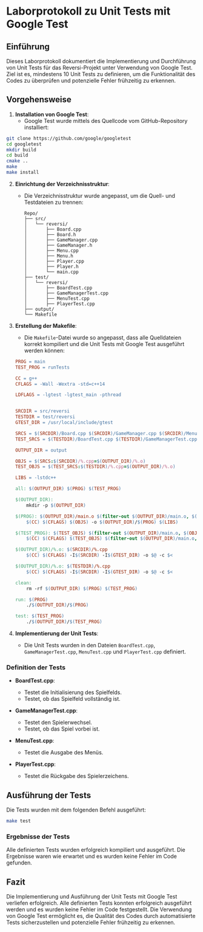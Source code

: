 # Laborprotokoll zu Unit Tests mit Google Test

## Einführung

Dieses Laborprotokoll dokumentiert die Implementierung und Durchführung von Unit Tests für das Reversi-Projekt unter Verwendung von Google Test. Ziel ist es, mindestens 10 Unit Tests zu definieren, um die Funktionalität des Codes zu überprüfen und potenzielle Fehler frühzeitig zu erkennen.

## Vorgehensweise

1. **Installation von Google Test**:
   - Google Test wurde mittels des Quellcode vom GitHub-Repository installiert:
```bash
git clone https://github.com/google/googletest
cd googletest
mkdir build
cd build
cmake ..
make
make install
```

2. **Einrichtung der Verzeichnisstruktur**:
   - Die Verzeichnisstruktur wurde angepasst, um die Quell- und Testdateien zu trennen:
     ```
     Repo/
     ├── src/
     │   └── reversi/
     │       ├── Board.cpp
     │       ├── Board.h
     │       ├── GameManager.cpp
     │       ├── GameManager.h
     │       ├── Menu.cpp
     │       ├── Menu.h
     │       ├── Player.cpp
     │       ├── Player.h
     │       └── main.cpp
     ├── test/
     │   └── reversi/
     │       ├── BoardTest.cpp
     │       ├── GameManagerTest.cpp
     │       ├── MenuTest.cpp
     │       ├── PlayerTest.cpp
     ├── output/
     └── Makefile
     ```

3. **Erstellung der Makefile**:
   - Die `Makefile`-Datei wurde so angepasst, dass alle Quelldateien korrekt kompiliert und die Unit Tests mit Google Test ausgeführt werden können:

    ```makefile
    PROG = main
    TEST_PROG = runTests
    
    CC = g++
    CFLAGS = -Wall -Wextra -std=c++14
    
    LDFLAGS = -lgtest -lgtest_main -pthread
    
    
    SRCDIR = src/reversi
    TESTDIR = test/reversi
    GTEST_DIR = /usr/local/include/gtest
    
    SRCS = $(SRCDIR)/Board.cpp $(SRCDIR)/GameManager.cpp $(SRCDIR)/Menu.cpp $(SRCDIR)/Player.cpp $(SRCDIR)/main.cpp
    TEST_SRCS = $(TESTDIR)/BoardTest.cpp $(TESTDIR)/GameManagerTest.cpp $(TESTDIR)/MenuTest.cpp $(TESTDIR)/PlayerTest.cpp
    
    OUTPUT_DIR = output
    
    OBJS = $(SRCS:$(SRCDIR)/%.cpp=$(OUTPUT_DIR)/%.o)
    TEST_OBJS = $(TEST_SRCS:$(TESTDIR)/%.cpp=$(OUTPUT_DIR)/%.o)
    
    LIBS = -lstdc++
    
    all: $(OUTPUT_DIR) $(PROG) $(TEST_PROG)
    
    $(OUTPUT_DIR):
        mkdir -p $(OUTPUT_DIR)
    
    $(PROG): $(OUTPUT_DIR)/main.o $(filter-out $(OUTPUT_DIR)/main.o, $(OBJS))
        $(CC) $(CFLAGS) $(OBJS) -o $(OUTPUT_DIR)/$(PROG) $(LIBS)
    
    $(TEST_PROG): $(TEST_OBJS) $(filter-out $(OUTPUT_DIR)/main.o, $(OBJS))
        $(CC) $(CFLAGS) $(TEST_OBJS) $(filter-out $(OUTPUT_DIR)/main.o, $(OBJS)) -o $(OUTPUT_DIR)/$(TEST_PROG) $(LDFLAGS)
    
    $(OUTPUT_DIR)/%.o: $(SRCDIR)/%.cpp
        $(CC) $(CFLAGS) -I$(SRCDIR) -I$(GTEST_DIR) -o $@ -c $<
    
    $(OUTPUT_DIR)/%.o: $(TESTDIR)/%.cpp
        $(CC) $(CFLAGS) -I$(SRCDIR) -I$(GTEST_DIR) -o $@ -c $<
    
    clean:
        rm -rf $(OUTPUT_DIR) $(PROG) $(TEST_PROG)
    
    run: $(PROG)
        ./$(OUTPUT_DIR)/$(PROG)
    
    test: $(TEST_PROG)
        ./$(OUTPUT_DIR)/$(TEST_PROG)
    ```

4. **Implementierung der Unit Tests**:
   - Die Unit Tests wurden in den Dateien `BoardTest.cpp`, `GameManagerTest.cpp`, `MenuTest.cpp` und `PlayerTest.cpp` definiert.

### Definition der Tests

- **BoardTest.cpp**:
  - Testet die Initialisierung des Spielfelds.
  - Testet, ob das Spielfeld vollständig ist.

- **GameManagerTest.cpp**:
  - Testet den Spielerwechsel.
  - Testet, ob das Spiel vorbei ist.

- **MenuTest.cpp**:
  - Testet die Ausgabe des Menüs.

- **PlayerTest.cpp**:
  - Testet die Rückgabe des Spielerzeichens.

## Ausführung der Tests

Die Tests wurden mit dem folgenden Befehl ausgeführt:

```bash
make test
```

### Ergebnisse der Tests

Alle definierten Tests wurden erfolgreich kompiliert und ausgeführt. Die Ergebnisse waren wie erwartet und es wurden keine Fehler im Code gefunden.

## Fazit

Die Implementierung und Ausführung der Unit Tests mit Google Test verliefen erfolgreich. Alle definierten Tests konnten erfolgreich ausgeführt werden und es wurden keine Fehler im Code festgestellt. Die Verwendung von Google Test ermöglicht es, die Qualität des Codes durch automatisierte Tests sicherzustellen und potenzielle Fehler frühzeitig zu erkennen.
